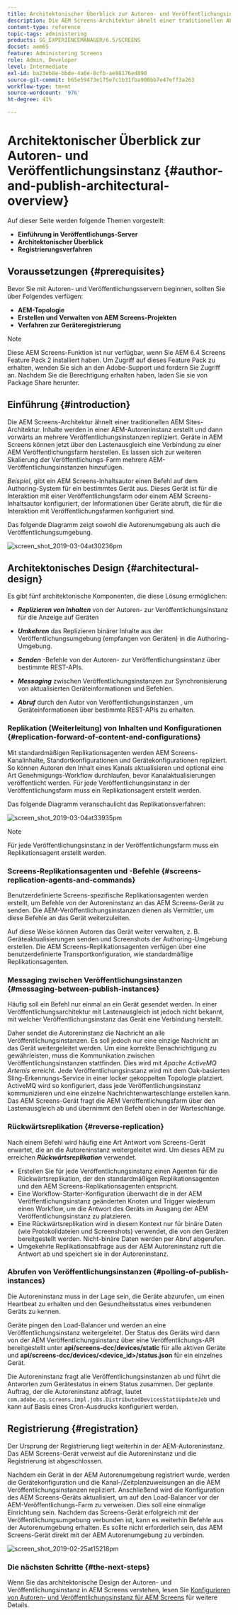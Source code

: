 ```yaml
---
title: Architektonischer Überblick zur Autoren- und Veröffentlichungsinstanz
description: Die AEM Screens-Architektur ähnelt einer traditionellen AEM Sites-Architektur. Inhalte werden in einer AEM Autoreninstanz erstellt und dann vorwärts an mehrere Veröffentlichungsinstanzen repliziert.
content-type: reference
topic-tags: administering
products: SG_EXPERIENCEMANAGER/6.5/SCREENS
docset: aem65
feature: Administering Screens
role: Admin, Developer
level: Intermediate
exl-id: ba23eb8e-bbde-4a6e-8cfb-ae98176ed890
source-git-commit: b65e59473e175e7c1b31fba900bb7e47eff3a263
workflow-type: tm+mt
source-wordcount: '976'
ht-degree: 41%

---
```


# Architektonischer Überblick zur Autoren- und Veröffentlichungsinstanz {#author-and-publish-architectural-overview}

Auf dieser Seite werden folgende Themen vorgestellt:

* **Einführung in Veröffentlichungs-Server**
* **Architektonischer Überblick**
* **Registrierungsverfahren**

## Voraussetzungen {#prerequisites}

Bevor Sie mit Autoren- und Veröffentlichungsservern beginnen, sollten Sie über Folgendes verfügen:

* **AEM-Topologie**
* **Erstellen und Verwalten von AEM Screens-Projekten**
* **Verfahren zur Geräteregistrierung**

>[!NOTE]
>
>Diese AEM Screens-Funktion ist nur verfügbar, wenn Sie AEM 6.4 Screens Feature Pack 2 installiert haben. Um Zugriff auf dieses Feature Pack zu erhalten, wenden Sie sich an den Adobe-Support und fordern Sie Zugriff an. Nachdem Sie die Berechtigung erhalten haben, laden Sie sie von Package Share herunter.

## Einführung {#introduction}

Die AEM Screens-Architektur ähnelt einer traditionellen AEM Sites-Architektur. Inhalte werden in einer AEM-Autoreninstanz erstellt und dann vorwärts an mehrere Veröffentlichungsinstanzen repliziert. Geräte in AEM Screens können jetzt über den Lastenausgleich eine Verbindung zu einer AEM Veröffentlichungsfarm herstellen. Es lassen sich zur weiteren Skalierung der Veröffentlichungs-Farm mehrere AEM-Veröffentlichungsinstanzen hinzufügen.

*Beispiel*, gibt ein AEM Screens-Inhaltsautor einen Befehl auf dem Authoring-System für ein bestimmtes Gerät aus. Dieses Gerät ist für die Interaktion mit einer Veröffentlichungsfarm oder einem AEM Screens-Inhaltsautor konfiguriert, der Informationen über Geräte abruft, die für die Interaktion mit Veröffentlichungsfarmen konfiguriert sind.

Das folgende Diagramm zeigt sowohl die Autorenumgebung als auch die Veröffentlichungsumgebung.

![screen_shot_2019-03-04at30236pm](assets/screen_shot_2019-03-04at30236pm.png)

## Architektonisches Design {#architectural-design}

Es gibt fünf architektonische Komponenten, die diese Lösung ermöglichen:

* ***Replizieren von Inhalten*** von der Autoren- zur Veröffentlichungsinstanz für die Anzeige auf Geräten

* ***Umkehren*** das Replizieren binärer Inhalte aus der Veröffentlichungsumgebung (empfangen von Geräten) in die Authoring-Umgebung.
* ***Senden*** -Befehle von der Autoren- zur Veröffentlichungsinstanz über bestimmte REST-APIs.
* ***Messaging*** zwischen Veröffentlichungsinstanzen zur Synchronisierung von aktualisierten Geräteinformationen und Befehlen.
* ***Abruf*** durch den Autor von Veröffentlichungsinstanzen , um Geräteinformationen über bestimmte REST-APIs zu erhalten.

### Replikation (Weiterleitung) von Inhalten und Konfigurationen  {#replication-forward-of-content-and-configurations}

Mit standardmäßigen Replikationsagenten werden AEM Screens-Kanalinhalte, Standortkonfigurationen und Gerätekonfigurationen repliziert. So können Autoren den Inhalt eines Kanals aktualisieren und optional eine Art Genehmigungs-Workflow durchlaufen, bevor Kanalaktualisierungen veröffentlicht werden. Für jede Veröffentlichungsinstanz in der Veröffentlichungsfarm muss ein Replikationsagent erstellt werden.

Das folgende Diagramm veranschaulicht das Replikationsverfahren:

![screen_shot_2019-03-04at33935pm](assets/screen_shot_2019-03-04at33935pm.png)

>[!NOTE]
>
>Für jede Veröffentlichungsinstanz in der Veröffentlichungsfarm muss ein Replikationsagent erstellt werden.

### Screens-Replikationsagenten und -Befehle  {#screens-replication-agents-and-commands}

Benutzerdefinierte Screens-spezifische Replikationsagenten werden erstellt, um Befehle von der Autoreninstanz an das AEM Screens-Gerät zu senden. Die AEM-Veröffentlichungsinstanzen dienen als Vermittler, um diese Befehle an das Gerät weiterzuleiten.

Auf diese Weise können Autoren das Gerät weiter verwalten, z. B. Geräteaktualisierungen senden und Screenshots der Authoring-Umgebung erstellen. Die AEM Screens-Replikationsagenten verfügen über eine benutzerdefinierte Transportkonfiguration, wie standardmäßige Replikationsagenten.

### Messaging zwischen Veröffentlichungsinstanzen  {#messaging-between-publish-instances}

Häufig soll ein Befehl nur einmal an ein Gerät gesendet werden. In einer Veröffentlichungsarchitektur mit Lastenausgleich ist jedoch nicht bekannt, mit welcher Veröffentlichungsinstanz das Gerät eine Verbindung herstellt.

Daher sendet die Autoreninstanz die Nachricht an alle Veröffentlichungsinstanzen. Es soll jedoch nur eine einzige Nachricht an das Gerät weitergeleitet werden. Um eine korrekte Benachrichtigung zu gewährleisten, muss die Kommunikation zwischen Veröffentlichungsinstanzen stattfinden. Dies wird mit *Apache ActiveMQ Artemis* erreicht. Jede Veröffentlichungsinstanz wird mit dem Oak-basierten Sling-Erkennungs-Service in einer locker gekoppelten Topologie platziert. ActiveMQ wird so konfiguriert, dass jede Veröffentlichungsinstanz kommunizieren und eine einzelne Nachrichtenwarteschlange erstellen kann. Das AEM Screens-Gerät fragt die AEM Veröffentlichungsfarm über den Lastenausgleich ab und übernimmt den Befehl oben in der Warteschlange.

### Rückwärtsreplikation {#reverse-replication}

Nach einem Befehl wird häufig eine Art Antwort vom Screens-Gerät erwartet, die an die Autoreninstanz weitergeleitet wird. Um dieses AEM zu erreichen ***Rückwärtsreplikation*** verwendet.

* Erstellen Sie für jede Veröffentlichungsinstanz einen Agenten für die Rückwärtsreplikation, der den standardmäßigen Replikationsagenten und den AEM Screens-Replikationsagenten entspricht.
* Eine Workflow-Starter-Konfiguration überwacht die in der AEM Veröffentlichungsinstanz geänderten Knoten und Trigger wiederum einen Workflow, um die Antwort des Geräts im Ausgang der AEM Veröffentlichungsinstanz zu platzieren.
* Eine Rückwärtsreplikation wird in diesem Kontext nur für binäre Daten (wie Protokolldateien und Screenshots) verwendet, die von den Geräten bereitgestellt werden. Nicht-binäre Daten werden per Abruf abgerufen.
* Umgekehrte Replikationsabfrage aus der AEM Autoreninstanz ruft die Antwort ab und speichert sie in der Autoreninstanz.

### Abrufen von Veröffentlichungsinstanzen  {#polling-of-publish-instances}

Die Autoreninstanz muss in der Lage sein, die Geräte abzurufen, um einen Heartbeat zu erhalten und den Gesundheitsstatus eines verbundenen Geräts zu kennen.

Geräte pingen den Load-Balancer und werden an eine Veröffentlichungsinstanz weitergeleitet. Der Status des Geräts wird dann von der AEM Veröffentlichungsinstanz über eine Veröffentlichungs-API bereitgestellt unter **api/screens-dcc/devices/static** für alle aktiven Geräte und **api/screens-dcc/devices/&lt;device_id>/status.json** für ein einzelnes Gerät.

Die Autoreninstanz fragt alle Veröffentlichungsinstanzen ab und führt die Antworten zum Gerätestatus in einem Status zusammen. Der geplante Auftrag, der die Autoreninstanz abfragt, lautet `com.adobe.cq.screens.impl.jobs.DistributedDevicesStatiUpdateJob` und kann auf Basis eines Cron-Ausdrucks konfiguriert werden.

## Registrierung {#registration}

Der Ursprung der Registrierung liegt weiterhin in der AEM-Autoreninstanz. Das AEM Screens-Gerät verweist auf die Autoreninstanz und die Registrierung ist abgeschlossen.

Nachdem ein Gerät in der AEM Autorenumgebung registriert wurde, werden die Gerätekonfiguration und die Kanal-/Zeitplanzuweisungen an die AEM Veröffentlichungsinstanzen repliziert. Anschließend wird die Konfiguration des AEM Screens-Geräts aktualisiert, um auf den Load-Balancer vor der AEM-Veröffentlichungs-Farm zu verweisen. Dies soll eine einmalige Einrichtung sein. Nachdem das Screens-Gerät erfolgreich mit der Veröffentlichungsumgebung verbunden ist, kann es weiterhin Befehle aus der Autorenumgebung erhalten. Es sollte nicht erforderlich sein, das AEM Screens-Gerät direkt mit der AEM Autorenumgebung zu verbinden.

![screen_shot_2019-02-25at15218pm](assets/screen_shot_2019-02-25at15218pm.png)

### Die nächsten Schritte {#the-next-steps}

Wenn Sie das architektonische Design der Autoren- und Veröffentlichungsinstanz in AEM Screens verstehen, lesen Sie [Konfigurieren von Autoren- und Veröffentlichungsinstanz für AEM Screens](author-and-publish.md) für weitere Details.
